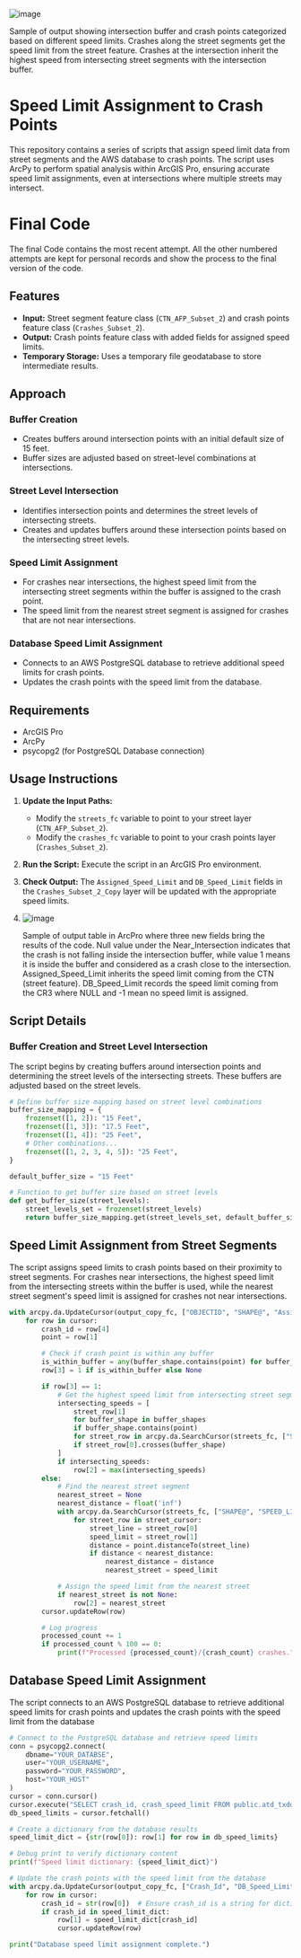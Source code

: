 ![image](https://github.com/user-attachments/assets/649b15e0-660b-44cd-ab12-a359ca112830)


Sample of output showing intersection buffer and crash points categorized based on different speed limits. Crashes along the street segments get the speed limit from the street feature. Crashes at the intersection inherit the highest speed from intersecting street segments with the intersection buffer.

# Speed Limit Assignment to Crash Points

This repository contains a series of scripts that assign speed limit data from street segments and the AWS database to crash points. The script uses ArcPy to perform spatial analysis within ArcGIS Pro, ensuring accurate speed limit assignments, even at intersections where multiple streets may intersect.

# Final Code

The final Code contains the most recent attempt. All the other numbered attempts are kept for personal records and show the process to the final version of the code.

## Features

- **Input:** Street segment feature class (`CTN_AFP_Subset_2`) and crash points feature class (`Crashes_Subset_2`).
- **Output:** Crash points feature class with added fields for assigned speed limits.
- **Temporary Storage:** Uses a temporary file geodatabase to store intermediate results.

## Approach

### Buffer Creation

- Creates buffers around intersection points with an initial default size of 15 feet.
- Buffer sizes are adjusted based on street-level combinations at intersections.

### Street Level Intersection

- Identifies intersection points and determines the street levels of intersecting streets.
- Creates and updates buffers around these intersection points based on the intersecting street levels.

### Speed Limit Assignment

- For crashes near intersections, the highest speed limit from the intersecting street segments within the buffer is assigned to the crash point.
- The speed limit from the nearest street segment is assigned for crashes that are not near intersections.

### Database Speed Limit Assignment

- Connects to an AWS PostgreSQL database to retrieve additional speed limits for crash points.
- Updates the crash points with the speed limit from the database.

## Requirements

- ArcGIS Pro
- ArcPy
- psycopg2 (for PostgreSQL Database connection)

## Usage Instructions

1. **Update the Input Paths:**
   - Modify the `streets_fc` variable to point to your street layer (`CTN_AFP_Subset_2`).
   - Modify the `crashes_fc` variable to point to your crash points layer (`Crashes_Subset_2`).

2. **Run the Script:** Execute the script in an ArcGIS Pro environment.

3. **Check Output:** The `Assigned_Speed_Limit` and `DB_Speed_Limit` fields in the `Crashes_Subset_2_Copy` layer will be updated with the appropriate speed limits.

4. ![image](https://github.com/user-attachments/assets/9bb0f39f-9646-4b6d-8de1-d1ff2ff0a46c)

    Sample of output table in ArcPro where three new fields bring the results of the code. Null value under the Near_Intersection indicates that the crash is not falling inside the intersection buffer, while value 1 means it is inside the buffer and considered as a crash close to the intersection. Assigned_Speed_Limit inherits the speed limit coming from the CTN (street feature). DB_Speed_Limit records the speed limit coming from the CR3 where NULL and -1 mean no speed limit is assigned.


## Script Details

### Buffer Creation and Street Level Intersection

The script begins by creating buffers around intersection points and determining the street levels of the intersecting streets. These buffers are adjusted based on the street levels.

```python
# Define buffer size mapping based on street level combinations
buffer_size_mapping = {
    frozenset([1, 2]): "15 Feet",
    frozenset([1, 3]): "17.5 Feet",
    frozenset([1, 4]): "25 Feet",
    # Other combinations...
    frozenset([1, 2, 3, 4, 5]): "25 Feet",
}

default_buffer_size = "15 Feet"

# Function to get buffer size based on street levels
def get_buffer_size(street_levels):
    street_levels_set = frozenset(street_levels)
    return buffer_size_mapping.get(street_levels_set, default_buffer_size)
```
## Speed Limit Assignment from Street Segments
The script assigns speed limits to crash points based on their proximity to street segments. For crashes near intersections, the highest speed limit from the intersecting streets within the buffer is used, while the nearest street segment's speed limit is assigned for crashes not near intersections.

```python
with arcpy.da.UpdateCursor(output_copy_fc, ["OBJECTID", "SHAPE@", "Assigned_Speed_Limit", "Near_Intersection", "Crash_Id", "DB_Speed_Limit"]) as cursor:
    for row in cursor:
        crash_id = row[4]
        point = row[1]

        # Check if crash point is within any buffer
        is_within_buffer = any(buffer_shape.contains(point) for buffer_shape in buffer_shapes)
        row[3] = 1 if is_within_buffer else None

        if row[3] == 1:
            # Get the highest speed limit from intersecting street segments within the buffer
            intersecting_speeds = [
                street_row[1]
                for buffer_shape in buffer_shapes
                if buffer_shape.contains(point)
                for street_row in arcpy.da.SearchCursor(streets_fc, ["SHAPE@", "SPEED_LIMIT"])
                if street_row[0].crosses(buffer_shape)
            ]
            if intersecting_speeds:
                row[2] = max(intersecting_speeds)
        else:
            # Find the nearest street segment
            nearest_street = None
            nearest_distance = float('inf')
            with arcpy.da.SearchCursor(streets_fc, ["SHAPE@", "SPEED_LIMIT"]) as street_cursor:
                for street_row in street_cursor:
                    street_line = street_row[0]
                    speed_limit = street_row[1]
                    distance = point.distanceTo(street_line)
                    if distance < nearest_distance:
                        nearest_distance = distance
                        nearest_street = speed_limit

            # Assign the speed limit from the nearest street
            if nearest_street is not None:
                row[2] = nearest_street
        cursor.updateRow(row)

        # Log progress
        processed_count += 1
        if processed_count % 100 == 0:
            print(f"Processed {processed_count}/{crash_count} crashes.")

```

## Database Speed Limit Assignment
The script connects to an AWS PostgreSQL database to retrieve additional speed limits for crash points and updates the crash points with the speed limit from the database

``` python
# Connect to the PostgreSQL database and retrieve speed limits
conn = psycopg2.connect(
    dbname="YOUR_DATABSE",
    user="YOUR_USERNAME",
    password="YOUR_PASSWORD",
    host="YOUR_HOST"
)
cursor = conn.cursor()
cursor.execute("SELECT crash_id, crash_speed_limit FROM public.atd_txdot_crashes")
db_speed_limits = cursor.fetchall()

# Create a dictionary from the database results
speed_limit_dict = {str(row[0]): row[1] for row in db_speed_limits}

# Debug print to verify dictionary content
print(f"Speed limit dictionary: {speed_limit_dict}")

# Update the crash points with the speed limit from the database
with arcpy.da.UpdateCursor(output_copy_fc, ["Crash_Id", "DB_Speed_Limit"]) as cursor:
    for row in cursor:
        crash_id = str(row[0])  # Ensure crash_id is a string for dictionary lookup
        if crash_id in speed_limit_dict:
            row[1] = speed_limit_dict[crash_id]
            cursor.updateRow(row)

print("Database speed limit assignment complete.")
```
